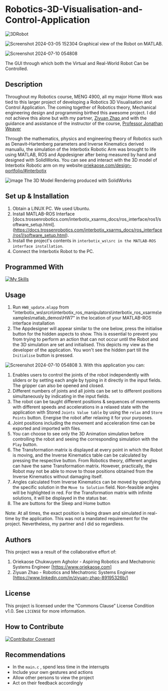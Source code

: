 # Robotics-3D-Visualisation-and-Control-Application
![3DRobot](https://github.com/user-attachments/assets/c0de4073-acce-4efb-acbd-05a8495366c9)

![Screenshot 2024-03-05 152304](https://github.com/user-attachments/assets/df1462ee-29e6-4451-8a4d-bda22c298c5b)
Graphical view of the Robot on MATLAB.

![Screenshot 2024-07-10 054808](https://github.com/user-attachments/assets/c65605f8-efa8-46f4-8e0b-2bbac7d23dee)

The GUI through which both the Virtual and Real-World Robot Can be Controlled. 

## Description
Throughout my Robotics course, MENG 4900, all my major Home Work was tied to this larger project of developing a Robotics 3D Visualisation and Control Application. The coming together of Robotics theory, Mechanical engineering design and programming birthed this awesome project. I did not achieve this alone but with my partner, [Ziyuan Zhao ](https://www.linkedin.com/in/ziyuan-zhao-89195326b/) and with the guidance and assistance of the instructor of the course, [Professor Jonathan Weaver](https://www.linkedin.com/in/jonathanmweaver/)

Through the mathematics, physics and engineering theory of Robotics such as Denavit–Hartenberg parameters and Inverse Kinematics derived manuallu, the simulation of the Interbotix Robotic Arm was brought to life using MATLAB, ROS and Appdesigner after being measured by hand and designed with SolidWorks. You can see and interact with the 3D model of Interbotix Robotic arm on my website:[oriekaose.com/design-portfolio/#interbotix](https://oriekaose.com/design-portfolio/#interbotix) 


![image](https://github.com/user-attachments/assets/696e186a-bffb-4e97-a1d6-2e309a2bbebc)
The 3D Model Rendering produced with SolidWorks
## Set up & Installation
1. Obtain a LINUX PC. We used Ubuntu.
2.	Install MATLAB-ROS Interface [docs.trossenrobotics.com/interbotix_xsarms_docs/ros_interface/ros1/software_setup.html].(https://docs.trossenrobotics.com/interbotix_xsarms_docs/ros_interface/ros1/software_setup.html).
3.	Install the project's contents in ```interbotix_ws\src in the MATLAB-ROS interface installation```.
4. Connect the Interbotix Robot to the PC.

## Programmed With

[![My Skills](https://skillicons.dev/icons?i=matlab)](https://skillicons.dev)


## Usage
1. Run ```HW8_update.mlapp``` from "interbotix_ws\srcn\interbotix_ros_manipulators\interbotix_ros_xsarms\examples\matlab_demos\HW7\" in the location of your MATLAB-ROS interface installation
2. The Appdesigner will appear similar to the one below, press the initialise button for the hidden aspects to show. This is essential to prevent you from trying to perform an action that can not occur
   until the Robot and the 3D simulation are set and initialised.
This depicts my view as the developer of the application. You won't see the hidden part till the ```Initialise``` button is pressed.


![Screenshot 2024-07-10 054808](https://github.com/user-attachments/assets/f334d743-f5d4-4edb-9daa-27b22be2da8b)
3. With this application you can:
   1. Enables users to control the joints of the robot independently with sliders or by setting each angle by typing in it directly in the input fields. The gripper can also be opened and closed.
   2. Different numbers of joints and all joints can be set to different positions simultaneously by indicating in the input fields.
   3. The robot can be taught different positions & sequences of movements with different speeds and accelerations in a relaxed state with the application with Stored ```Joints Value table``` by using the ```relax``` and ```Store Points```  button. Energise the robot after relaxing it for your purposes.
   4. Joint positions including the movement and acceleration time can be exported and imported with files. 
   5. You can choose to see only the 3D Animation simulation before controlling the robot and seeing the corresponding simulation with the ```Play``` button.
   6. The Transformation matrix is displayed at every point in which the Robot is moving, and the Inverse Kinematics table can be calculated by pressing the respective button. From Robotics theory, different angles can have the same Transformation matrix. However, practically, the Robot may not be able to move to those positions obtained from the Inverse Kinematics without damaging itself.
   7. Angles calculated from Inverse Kinematics can be moved by specifying the specific solution in the ```Move to Solution```  field. Non-feasible angles will be highlighted in red. For the Transformation matrix with infinite solutions, it will be displayed in the status bar.
   8. The are buttons for the Sleep and Home button

Note:
At all times, the exact position is being drawn and simulated in real-time by the application. This was not a mandated requirement for the project.
Nevertheless, my partner and I did so regardless.





 
## Authors
This project was a result of the collaborative effort of:
1. Oriekaose Chukwuyem Agholor - Aspiring Robotics and Mechatronic Systems Engineer [https://www.oriekaose.com]
2. Ziyuan Zhao - Robotics and Mechatronic Systems Engineer [https://www.linkedin.com/in/ziyuan-zhao-89195326b/]

## License
This project is licensed under the “Commons Clause” License Condition v1.0. See ```LICENSE``` for more information.


## How to Contribute
[![Contributor Covenant](https://img.shields.io/badge/Contributor%20Covenant-2.1-4baaaa.svg)](https://www.contributor-covenant.org/version/2/1/code_of_conduct/)

## Recommendations
- In the ```main.c``` , spend less time in the interrupts
- Include your own gestures and actions
- Allow other persons to view the project
- Act on their feedback accordingly

